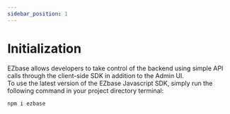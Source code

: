 ```yaml
---
sidebar_position: 1
---
```


# Initialization

EZbase allows developers to take control of the backend using simple API calls through the client-side SDK in addition to the Admin UI.  
To use the latest version of the EZbase Javascript SDK, simply run the following command in your project directory terminal:  
```bash
npm i ezbase
```
